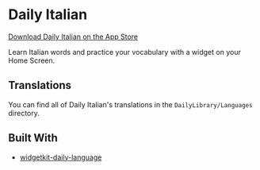 #  Daily Italian

[Download Daily Italian on the App Store](https://apps.apple.com/app/id6469366954)

Learn Italian words and practice your vocabulary with a widget on your Home Screen.

## Translations

You can find all of Daily Italian's translations in the `DailyLibrary/Languages` directory.

## Built With

- [widgetkit-daily-language](https://github.com/joshspicer/widgetkit-daily-language)
